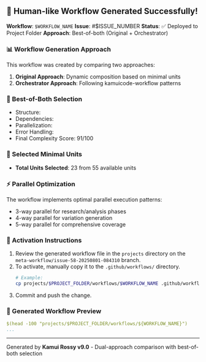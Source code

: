 ## 🎉 Human-like Workflow Generated Successfully!

**Workflow**: `$WORKFLOW_NAME`
**Issue**: #$ISSUE_NUMBER
**Status**: ✅ Deployed to Project Folder
**Approach**: Best-of-both (Original + Orchestrator)

### 📊 Workflow Generation Approach
This workflow was created by comparing two approaches:
1. **Original Approach**: Dynamic composition based on minimal units
2. **Orchestrator Approach**: Following kamuicode-workflow patterns

### 🔄 Best-of-Both Selection
- Structure: 
- Dependencies: 
- Parallelization: 
- Error Handling: 
- Final Complexity Score: 91/100

### 🧩 Selected Minimal Units
- **Total Units Selected**: 23 from 55 available units

### ⚡ Parallel Optimization
The workflow implements optimal parallel execution patterns:
- 3-way parallel for research/analysis phases
- 4-way parallel for variation generation
- 5-way parallel for comprehensive coverage

### 🚀 Activation Instructions
1. Review the generated workflow file in the `projects` directory on the `meta-workflow/issue-58-20250801-084310` branch.
2. To activate, manually copy it to the `.github/workflows/` directory.
   ```bash
   # Example:
   cp projects/$PROJECT_FOLDER/workflows/$WORKFLOW_NAME .github/workflows/
   ```
3. Commit and push the change.

### 📝 Generated Workflow Preview
```yaml
$(head -100 "projects/$PROJECT_FOLDER/workflows/${WORKFLOW_NAME}")
...
```

---
Generated by **Kamui Rossy v9.0** - Dual-approach comparison with best-of-both selection
